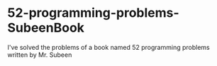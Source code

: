 # 52-programming-problems-SubeenBook
I've solved the problems of a book named 52 programming problems written by Mr. Subeen
